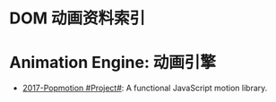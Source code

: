 # DOM 动画资料索引

# Animation Engine: 动画引擎

* [2017-Popmotion #Project#](https://popmotion.io/): A functional JavaScript motion library.
